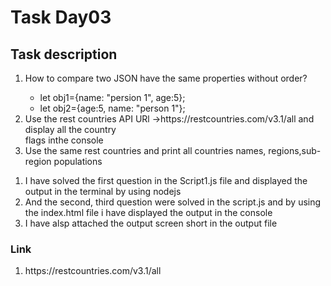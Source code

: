<h1>Task Day03</h1>
<h2>Task description</h2>
<ol>
  <li>How to compare two JSON have the same properties without order?</li>
  <ul>
    <li>let obj1={name: "persion 1", age:5};</li>
    <li>let obj2={age:5, name: "person 1"};</li>
  </ul>
  <li>Use the rest countries API URl ->https://restcountries.com/v3.1/all and display all the country<br>flags inthe console</li>
  <li>Use the same rest countries and print all countries names, regions,sub-region populations</li>
</ol>
<ol>
  <li>I have solved the first question in the Script1.js file and displayed the output in the terminal by using nodejs</li>
  <li>And the second, third question were solved in the script.js and by using the index.html file i have displayed the output in the console</li>
  <li>I have alsp attached the output screen short in the output file</li>
</ol>
<h3>Link</h3>
<ol>
  <li>https://restcountries.com/v3.1/all</li>
</ol>
